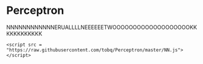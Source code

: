 # Perceptron
NNNNNNNNNNNNERUALLLLNEEEEEETWOOOOOOOOOOOOOOOOOOOKKKKKKKKKKKK









`<script src = "https://raw.githubusercontent.com/tobq/Perceptron/master/NN.js"></script>`
